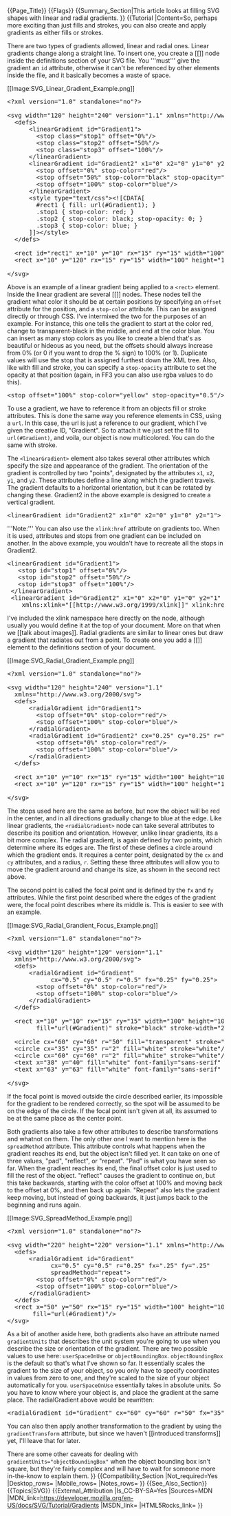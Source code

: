 {{Page_Title}}
{{Flags}}
{{Summary_Section|This article looks at filling SVG shapes with linear and radial gradients. }}
{{Tutorial
|Content=So, perhaps more exciting than just fills and strokes, you can also create and apply gradients as either fills or strokes.
 
There are two types of gradients allowed, linear and radial ones. Linear gradients change along a straight line. To insert one, you create a [[<linearGradient>]] node inside the definitions section of your SVG file. You '''must''' give the gradient an <code>id</code> attribute, otherwise it can't be referenced by other elements inside the file, and it basically becomes a waste of space.

[[Image:SVG_Linear_Gradient_Example.png]]

<pre>&lt;?xml version="1.0" standalone="no"?&gt;

&lt;svg width="120" height="240" version="1.1" xmlns="http://www.w3.org/2000/svg"&gt;
  &lt;defs&gt;
      &lt;linearGradient id="Gradient1"&gt;
        &lt;stop class="stop1" offset="0%"/&gt;
        &lt;stop class="stop2" offset="50%"/&gt;
        &lt;stop class="stop3" offset="100%"/&gt;
      &lt;/linearGradient&gt;
      &lt;linearGradient id="Gradient2" x1="0" x2="0" y1="0" y2="1"&gt;
        &lt;stop offset="0%" stop-color="red"/&gt;
        &lt;stop offset="50%" stop-color="black" stop-opacity="0"/&gt;
        &lt;stop offset="100%" stop-color="blue"/&gt;
      &lt;/linearGradient&gt;
      &lt;style type="text/css"&gt;&lt;![CDATA[
        #rect1 { fill: url(#Gradient1); }
        .stop1 { stop-color: red; }
        .stop2 { stop-color: black; stop-opacity: 0; }
        .stop3 { stop-color: blue; }
      ]]&gt;&lt;/style&gt;
  &lt;/defs&gt;
 
  &lt;rect id="rect1" x="10" y="10" rx="15" ry="15" width="100" height="100"/&gt;
  &lt;rect x="10" y="120" rx="15" ry="15" width="100" height="100" fill="url(#Gradient2)"/&gt;
  
&lt;/svg&gt;</pre>
 
Above is an example of a linear gradient being applied to a <code>&lt;rect&gt;</code> element. Inside the linear gradient are several [[<stop>]] nodes. These nodes tell the gradient what color it should be at certain positions by specifying an <code>offset</code> attribute for the position, and a <code>stop-color</code> attribute. This can be assigned directly or through CSS. I've intermixed the two for the purposes of an example. For instance, this one tells the gradient to start at the color red, change to transparent-black in the middle, and end at the color blue. You can insert as many stop colors as you like to create a blend that's as beautiful or hideous as you need, but the offsets should always increase from 0% (or 0 if you want to drop the % sign) to 100% (or 1). Duplicate values will use the stop that is assigned furthest down the XML tree. Also, like with fill and stroke, you can specify a <code>stop-opacity</code> attribute to set the opacity at that position (again, in FF3 you can also use rgba values to do this).

<pre>&lt;stop offset="100%" stop-color="yellow" stop-opacity="0.5"/&gt;</pre>
 
To use a gradient, we have to reference it from an objects fill or stroke attributes. This is done the same way you reference elements in CSS, using a <code>url</code>. In this case, the url is just a reference to our gradient, which I've given the creative ID, "Gradient". So to attach it we just set the fill to <code>url(#Gradient)</code>, and voila, our object is now multicolored. You can do the same with stroke.

The <code>&lt;linearGradient&gt;</code> element also takes several other attributes which specify the size and appearance of the gradient. The orientation of the gradient is controlled by two "points", designated by the attributes <code>x1</code>, <code>x2</code>, <code>y1</code>, and <code>y2</code>. These attributes define a line along which the gradient travels. The gradient defaults to a horizontal orientation, but it can be rotated by changing these. Gradient2 in the above example is designed to create a vertical gradient.
 
<pre>&lt;linearGradient id="Gradient2" x1="0" x2="0" y1="0" y2="1"&gt;</pre>

  '''Note:''' You can also use the <code>xlink:href</code> attribute on gradients too. When it is used, attributes and stops from one gradient can be included on another. In the above example, you wouldn't have to recreate all the stops in Gradient2.
  
<pre>&lt;linearGradient id="Gradient1"&gt;
   &lt;stop id="stop1" offset="0%"/&gt;
   &lt;stop id="stop2" offset="50%"/&gt;
   &lt;stop id="stop3" offset="100%"/&gt;
 &lt;/linearGradient&gt;
 &lt;linearGradient id="Gradient2" x1="0" x2="0" y1="0" y2="1"
    xmlns:xlink="[[http://www.w3.org/1999/xlink]]" xlink:href="#Gradient1"/&gt;</pre>

I've included the xlink namespace here directly on the node, although usually you would define it at the top of your document. More on that when we [[talk about images]]. 
Radial gradients are similar to linear ones but draw a gradient that radiates out from a point. To create one you add a [[<radialGradient>]] element to the definitions section of your document.
 
[[Image:SVG_Radial_Gradient_Example.png]]

<pre>&lt;?xml version="1.0" standalone="no"?&gt;

&lt;svg width="120" height="240" version="1.1"
  xmlns="http://www.w3.org/2000/svg"&gt;
  &lt;defs&gt;
      &lt;radialGradient id="Gradient1"&gt;
        &lt;stop offset="0%" stop-color="red"/&gt;
        &lt;stop offset="100%" stop-color="blue"/&gt;
      &lt;/radialGradient&gt;
      &lt;radialGradient id="Gradient2" cx="0.25" cy="0.25" r="0.25"&gt;
        &lt;stop offset="0%" stop-color="red"/&gt;
        &lt;stop offset="100%" stop-color="blue"/&gt;
      &lt;/radialGradient&gt;
  &lt;/defs&gt;
 
  &lt;rect x="10" y="10" rx="15" ry="15" width="100" height="100" fill="url(#Gradient1)"/&gt; 
  &lt;rect x="10" y="120" rx="15" ry="15" width="100" height="100" fill="url(#Gradient2)"/&gt; 
  
&lt;/svg&gt;</pre>
 
The stops used here are the same as before, but now the object will be red in the center, and in all directions gradually change to blue at the edge. Like linear gradients, the <code>&lt;radialGradient&gt;</code> node can take several attributes to describe its position and orientation. However, unlike linear gradients, its a bit more complex. The radial gradient, is again defined by two points, which determine where its edges are. The first of these defines a circle around which the gradient ends. It requires a center point, designated by the <code>cx</code> and <code>cy</code> attributes, and a radius, <code>r</code>. Setting these three attributes will allow you to move the gradient around and change its size, as shown in the second rect above.
 
The second point is called the focal point and is defined by the <code>fx</code> and <code>fy</code> attributes. While the first point described where the edges of the gradient were, the focal point describes where its middle is. This is easier to see with an example.
 
[[Image:SVG_Radial_Grandient_Focus_Example.png]]

<pre>&lt;?xml version="1.0" standalone="no"?&gt;

&lt;svg width="120" height="120" version="1.1"
  xmlns="http://www.w3.org/2000/svg"&gt;
  &lt;defs&gt;
      &lt;radialGradient id="Gradient"
            cx="0.5" cy="0.5" r="0.5" fx="0.25" fy="0.25"&gt;
        &lt;stop offset="0%" stop-color="red"/&gt;
        &lt;stop offset="100%" stop-color="blue"/&gt;
      &lt;/radialGradient&gt;
  &lt;/defs&gt;
 
  &lt;rect x="10" y="10" rx="15" ry="15" width="100" height="100"
        fill="url(#Gradient)" stroke="black" stroke-width="2"/&gt;

  &lt;circle cx="60" cy="60" r="50" fill="transparent" stroke="white" stroke-width="2"/&gt;
  &lt;circle cx="35" cy="35" r="2" fill="white" stroke="white"/&gt;
  &lt;circle cx="60" cy="60" r="2" fill="white" stroke="white"/&gt;
  &lt;text x="38" y="40" fill="white" font-family="sans-serif" font-size="10pt"&gt;(fx,fy)&lt;/text&gt;
  &lt;text x="63" y="63" fill="white" font-family="sans-serif" font-size="10pt"&gt;(cx,cy)&lt;/text&gt;
  
&lt;/svg&gt;</pre>
 
If the focal point is moved outside the circle described earlier, its impossible for the gradient to be rendered correctly, so the spot will be assumed to be on the edge of the circle. If the focal point isn't given at all, its assumed to be at the same place as the center point.
 
Both gradients also take a few other attributes to describe transformations and whatnot on them. The only other one I want to mention here is the <code>spreadMethod</code> attribute. This attribute controls what happens when the gradient reaches its end, but the object isn't filled yet. It can take on one of three values, "pad", "reflect", or "repeat". "Pad" is what you have seen so far. When the gradient reaches its end, the final offset color is just used to fill the rest of the object. "reflect" causes the gradient to continue on, but this take backwards, starting with the color offset at 100% and moving back to the offset at 0%, and then back up again. "Repeat" also lets the gradient keep moving, but instead of going backwards, it just jumps back to the beginning and runs again.
 
[[Image:SVG_SpreadMethod_Example.png]]

<pre>&lt;?xml version="1.0" standalone="no"?&gt;

&lt;svg width="220" height="220" version="1.1" xmlns="http://www.w3.org/2000/svg"&gt;
  &lt;defs&gt;
      &lt;radialGradient id="Gradient"
            cx="0.5" cy="0.5" r="0.25" fx=".25" fy=".25"
            spreadMethod="repeat"&gt;
        &lt;stop offset="0%" stop-color="red"/&gt;
        &lt;stop offset="100%" stop-color="blue"/&gt;
      &lt;/radialGradient&gt;
  &lt;/defs&gt;
  &lt;rect x="50" y="50" rx="15" ry="15" width="100" height="100"
       fill="url(#Gradient)"/&gt;
&lt;/svg&gt;</pre>
 
As a bit of another aside here, both gradients also have an attribute named <code>gradientUnits</code> that describes the unit system you're going to use when you describe the size or orientation of the gradient. There are two possible values to use here: <code>userSpaceOnUse</code> or <code>objectBoundingBox</code>. <code>objectBoundingBox</code> is the default so that's what I've shown so far. It essentially scales the gradient to the size of your object, so you only have to specify coordinates in values from zero to one, and they're scaled to the size of your object automatically for you. <code>userSpaceOnUse</code> essentially takes in absolute units. So you have to know where your object is, and place the gradient at the same place. The radialGradient above would be rewritten:
 
<pre>&lt;radialGradient id="Gradient" cx="60" cy="60" r="50" fx="35" fy="35" gradientUnits="userSpaceOnUse"&gt;</pre>
 
You can also then apply another transformation to the gradient by using the <code>gradientTransform</code> attribute, but since we haven't [[introduced transforms]] yet, I'll leave that for later.
 
There are some other caveats for dealing with <code>gradientUnits="objectBoundingBox"</code> when the object bounding box isn't square, but they're fairly complex and will have to wait for someone more in-the-know to explain them.
}}
{{Compatibility_Section
|Not_required=Yes
|Desktop_rows=
|Mobile_rows=
|Notes_rows=
}}
{{See_Also_Section}}
{{Topics|SVG}}
{{External_Attribution
|Is_CC-BY-SA=Yes
|Sources=MDN
|MDN_link=https://developer.mozilla.org/en-US/docs/SVG/Tutorial/Gradients
|MSDN_link=
|HTML5Rocks_link=
}}